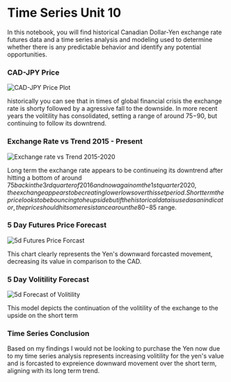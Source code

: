 # Time Series Unit 10

In this notebook, you will find historical Canadian Dollar-Yen exchange rate futures data and a time series analysis and modeling used to determine whether there is any predictable behavior and identify any potential opportunities. 


### CAD-JPY Price 

![CAD-JPY Price Plot](https://user-images.githubusercontent.com/96010215/157240920-4991c29a-c4aa-4be9-8d83-caa5b6e00dc6.png)

historically you can see that in times of global financial crisis the exchange rate is shorty followed by a agressive fall to the downside. In more recent years the volitility has consolidated, setting a range of around $75-$90, but continuing to follow its downtrend. 

### Exchange Rate vs Trend 2015 - Present

![Exchange rate vs Trend 2015-2020](https://user-images.githubusercontent.com/96010215/157241210-16f01344-4b7b-423f-9d50-900ae9d253fe.png)

Long term the exchange rate appears to be continueing its downtrend after hitting a bottom of around $75 back in the 3rd quarter of 2016 and now again om the 1st quarter 2020, the exchange appears to be creating lower lows over this set period. Short term the price looks to be bouncing to he up side but if the historical data is used as an indicator, the price should hit some resistance aroun the 80-$85 range. 

### 5 Day Futures Price Forecast

![5d Futures Price Forcast](https://user-images.githubusercontent.com/96010215/157242026-08a24788-df43-4b4f-a89b-f4b12500ff4a.png)

This chart clearly represents the Yen's downward forcasted movement, decreasing its value in comparison to the CAD.

### 5 Day Volitility Forecast 

![5d Forecast of Volitility](https://user-images.githubusercontent.com/96010215/157242259-5fb5cebd-d574-413f-b672-a7644ead5b08.png)

This model depicts the continuation of the volitility of the exchange to the upside on the short term 

### Time Series Conclusion 

Based on my findings I would not be looking to purchase the Yen now due to my time series analysis represents increasing volitility for the yen's value and is forcasted to expreience downward movement over the short term, aligning with its long term trend. 









